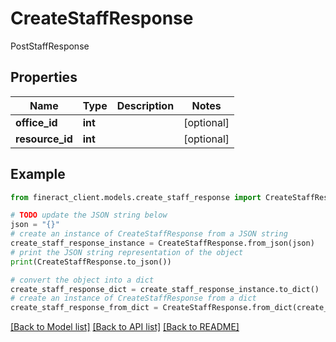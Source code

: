 # CreateStaffResponse

PostStaffResponse

## Properties

Name | Type | Description | Notes
------------ | ------------- | ------------- | -------------
**office_id** | **int** |  | [optional] 
**resource_id** | **int** |  | [optional] 

## Example

```python
from fineract_client.models.create_staff_response import CreateStaffResponse

# TODO update the JSON string below
json = "{}"
# create an instance of CreateStaffResponse from a JSON string
create_staff_response_instance = CreateStaffResponse.from_json(json)
# print the JSON string representation of the object
print(CreateStaffResponse.to_json())

# convert the object into a dict
create_staff_response_dict = create_staff_response_instance.to_dict()
# create an instance of CreateStaffResponse from a dict
create_staff_response_from_dict = CreateStaffResponse.from_dict(create_staff_response_dict)
```
[[Back to Model list]](../README.md#documentation-for-models) [[Back to API list]](../README.md#documentation-for-api-endpoints) [[Back to README]](../README.md)


